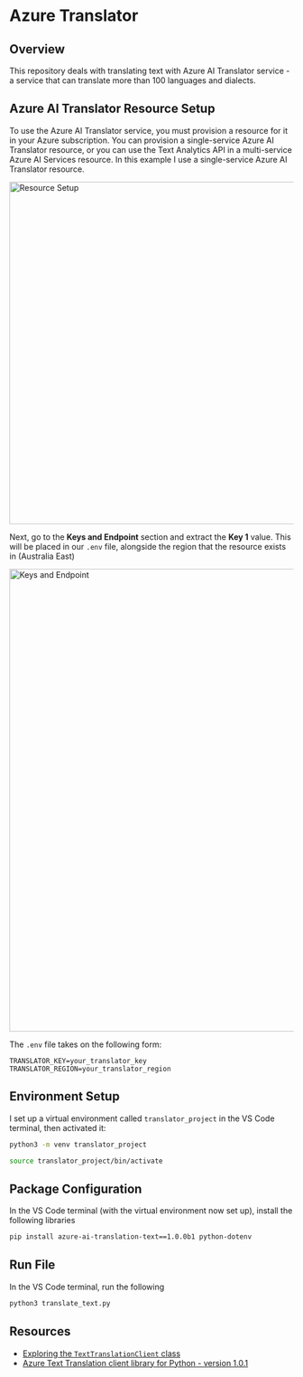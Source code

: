 # Azure Translator

## Overview
This repository deals with translating text with Azure AI Translator service - a service that can translate more than 100 languages and dialects.

## Azure AI Translator Resource Setup
To use the Azure AI Translator service, you must provision a resource for it in your Azure subscription. You can provision a single-service Azure AI Translator resource, or you can use the Text Analytics API in a multi-service Azure AI Services resource. In this example I use a single-service Azure AI Translator resource.

<img width="606" alt="Resource Setup" src="https://github.com/user-attachments/assets/2be5c79d-b3fe-459b-b8b1-f4a81c4f9dce" />

Next, go to the **Keys and Endpoint** section and extract the **Key 1** value. This will be placed in our `.env` file, alongside the region that the resource exists in (Australia East)

<img width="819" alt="Keys and Endpoint" src="https://github.com/user-attachments/assets/811761c7-779b-41d6-b270-a6473b8d11a4" />

The `.env` file takes on the following form:

```
TRANSLATOR_KEY=your_translator_key
TRANSLATOR_REGION=your_translator_region
```

## Environment Setup

I set up a virtual environment called `translator_project` in the VS Code terminal, then activated it:

```bash
python3 -m venv translator_project
```

```bash
source translator_project/bin/activate
```

## Package Configuration

In the VS Code terminal (with the virtual environment now set up), install the following libraries

```bash
pip install azure-ai-translation-text==1.0.0b1 python-dotenv
```

## Run File

In the VS Code terminal, run the following

```bash
python3 translate_text.py
```

## Resources
* [Exploring the `TextTranslationClient` class](https://learn.microsoft.com/en-us/python/api/azure-ai-translation-text/azure.ai.translation.text.texttranslationclient?view=azure-python)
* [Azure Text Translation client library for Python - version 1.0.1](https://learn.microsoft.com/en-us/python/api/overview/azure/ai-translation-text-readme?view=azure-python)


